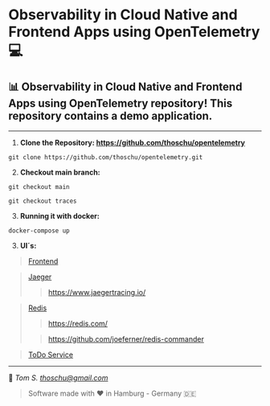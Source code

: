 # Observability in Cloud Native and Frontend Apps using OpenTelemetry 💻

## 📊 Observability in Cloud Native and Frontend Apps using OpenTelemetry repository! This repository contains a demo application.

---

1. **Clone the Repository: https://github.com/thoschu/opentelemetry** 

```
git clone https://github.com/thoschu/opentelemetry.git
```

2. **Checkout main branch:** 

```
git checkout main

git checkout traces
```

3. **Running it with docker:** 
```
docker-compose up
```

3. **UI´s:**
> [Frontend](http://localhost:8080/)

> [Jaeger](http://localhost:16686/)
> > https://www.jaegertracing.io/

> [Redis](http://localhost:8088/)
> > https://redis.com/
> 
> > https://github.com/joeferner/redis-commander

> [ToDo Service](http://localhost:8081/todos)

---

📯
*Tom S.*
*thoschu@gmail.com*

> Software made with ❤️ in Hamburg - Germany 🇩🇪
